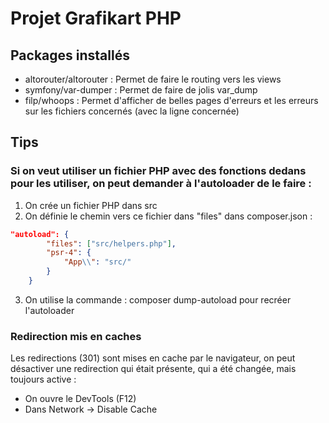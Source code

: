 # Projet Grafikart PHP

## Packages installés
- altorouter/altorouter : Permet de faire le routing vers les views
- symfony/var-dumper : Permet de faire de jolis var_dump
- filp/whoops : Permet d'afficher de belles pages d'erreurs et les erreurs sur les fichiers concernés (avec la ligne concernée)

## Tips
### Si on veut utiliser un fichier PHP avec des fonctions dedans pour les utiliser, on peut demander à l'autoloader de le faire :
1. On crée un fichier PHP dans src
2. On définie le chemin vers ce fichier dans "files" dans composer.json :
```json
"autoload": {
        "files": ["src/helpers.php"],
        "psr-4": {
            "App\\": "src/"
        }
    }
```
3. On utilise la commande : composer dump-autoload pour recréer l'autoloader

### Redirection mis en caches
Les redirections (301) sont mises en cache par le navigateur, on peut désactiver une redirection qui était présente, qui a été changée, mais toujours active :
- On ouvre le DevTools (F12)
- Dans Network -> Disable Cache
